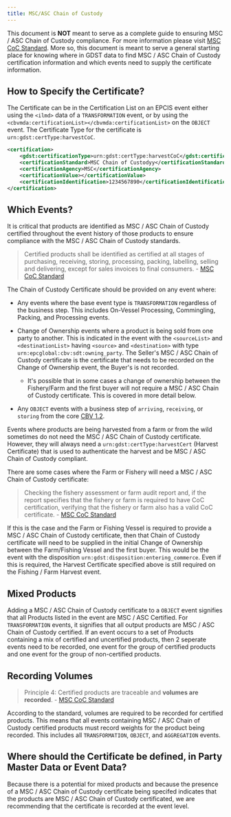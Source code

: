 ```yaml
---
title: MSC/ASC Chain of Custody
---
```


This document is **NOT** meant to serve as a complete guide to ensuring MSC / ASC Chain of Custody compliance. For more information please visit [MSC CoC Standard](https://www.msc.org/docs/default-source/default-document-library/for-business/program-documents/chain-of-custody-program-documents/msc-chain-of-custody-standard_default-version-v5-0.pdf?sfvrsn=b832b260_10). More so, this document is meant to serve a general starting place for knowing where in GDST data to find MSC / ASC Chain of Custody certification information and which events need to supply the certificate information.

## How to Specify the Certificate?
The Certificate can be in the Certification List on an EPCIS event either using the `<ilmd>` data of a `TRANSFORMATION` event, or by using the `<cbvmda:certificationList></cbvmda:certificationList>` on the `OBJECT` event. The Certificate Type for the certificate is `urn:gdst:certType:harvestCoC`.

```xml
<certification>
    <gdst:certificationType>urn:gdst:certType:harvestCoC</gdst:certificationType>
    <certificationStandard>MSC Chain of Custodyy</certificationStandard>
    <certificationAgency>MSC</certificationAgency>
    <certificationValue></certificationValue>
    <certificationIdentification>1234567890</certificationIdentification>
</certification>
```

## Which Events?

It is critical that products are identified as MSC / ASC Chain of Custody certified throughout the event history of those products to ensure compliance with the MSC / ASC Chain of Custody standards.

>Certified products shall be identified as certified at all stages of purchasing, receiving, storing, processing, packing, labelling, selling and delivering, except for sales invoices to final consumers. - [MSC CoC Standard](https://www.msc.org/docs/default-source/default-document-library/for-business/program-documents/chain-of-custody-program-documents/msc-chain-of-custody-standard_default-version-v5-0.pdf?sfvrsn=b832b260_10)

The Chain of Custody Certificate should be provided on any event where:

* Any events where the base event type is `TRANSFORMATION` regardless of the business step. This includes On-Vessel Processing, Commingling, Packing, and Processing events.

* Change of Ownership events where a product is being sold from one party to another. This is indicated in the event with the `<sourceList>` and `<destinationList>` having `<source>` and `<destination>` with type `urn:epcglobal:cbv:sdt:owning_party`. The Seller's MSC / ASC Chain of Custody certificate is the certificate that needs to be recorded on the Change of Ownership event, the Buyer's is not recorded.

    - It's possible that in some cases a change of ownership between the Fishery/Farm and the first buyer will not require a MSC / ASC Chain of Custody certificate. This is covered in more detail below.

* Any `OBJECT` events with a business step of `arriving`, `receiving`, or `storing` from the core [CBV 1.2](https://www.gs1.org/sites/default/files/docs/epc/CBV-Standard-1-2-2-r-2017-10-12.pdf).

Events where products are being harvested from a farm or from the wild sometimes do not need the MSC / ASC Chain of Custody certificate. However, they will always need a `urn:gdst:certType:harvestCert` (Harvest Certificate) that is used to authenticate the harvest and be MSC / ASC Chain of Custody compliant.

There are some cases where the Farm or Fishery will need a MSC / ASC Chain of Custody certificate:

> Checking the fishery assessment or farm audit report and, if the report specifies that the fishery or farm is required to have CoC certification, verifying that the fishery or farm also has a valid CoC certificate. - [MSC CoC Standard](https://www.msc.org/docs/default-source/default-document-library/for-business/program-documents/chain-of-custody-program-documents/msc-chain-of-custody-standard_default-version-v5-0.pdf?sfvrsn=b832b260_10)

If this is the case and the Farm or Fishing Vessel is required to provide a MSC / ASC Chain of Custody certificate, then that Chain of Custody certificate will need to be supplied in the initial Change of Ownership between the Farm/Fishing Vessel and the first buyer. This would be the event with the disposition `urn:gdst:disposition:entering_commerce`. Even if this is required, the Harvest Certificate specified above is still required on the Fishing / Farm Harvest event.

## Mixed Products
Adding a MSC / ASC Chain of Custody certificate to a `OBJECT` event signifies that all Products listed in the event are MSC / ASC Certified. For `TRANSFORMATION` events, it signifies that all output products are MSC / ASC Chain of Custody certified. If an event occurs to a set of Products containing a mix of certified and uncertified products, then 2 seperate events need to be recorded, one event for the group of certified products and one event for the group of non-certified products.

## Recording Volumes
> Principle 4: Certified products are traceable and **volumes are recorded**.  - [MSC CoC Standard](https://www.msc.org/docs/default-source/default-document-library/for-business/program-documents/chain-of-custody-program-documents/msc-chain-of-custody-standard_default-version-v5-0.pdf?sfvrsn=b832b260_10)

According to the standard, volumes are required to be recorded for certified products. This means that all events containing MSC / ASC Chain of Custody certified products must record weights for the product being recorded. This includes all `TRANSFORMATION`, `OBJECT`, and `AGGREGATION` events.

## Where should the Certificate be defined, in Party Master Data or Event Data?
Because there is a potential for mixed products and because the presence of a MSC / ASC Chain of Custody certificate being specifed indicates that the products are MSC / ASC Chain of Custody certificated, we are recommending that the certificate is recorded at the event level.